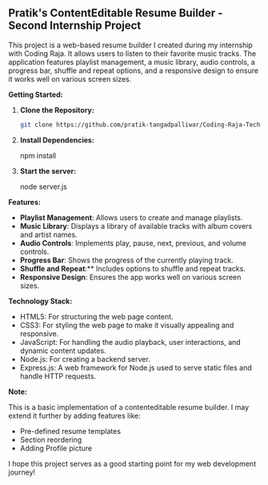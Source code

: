 ## Pratik's ContentEditable Resume Builder - Second Internship Project

This project is a web-based resume builder I created during my internship with Coding Raja. It allows users to listen to their favorite music tracks. The application features playlist management, a music library, audio controls, a progress bar, shuffle and repeat options, and a responsive design to ensure it works well on various screen sizes.

**Getting Started:**

1. **Clone the Repository:**

   ```bash
   git clone https://github.com/pratik-tangadpalliwar/Coding-Raja-Technologies-Internship-task2.git
   ```

2. **Install Dependencies:**
 
   npm install

3. **Start the server:**

    node server.js



**Features:**

* **Playlist Management**: Allows users to create and manage playlists.
* **Music Library**: Displays a library of available tracks with album covers and artist names.
* **Audio Controls**: Implements play, pause, next, previous, and volume controls.
* **Progress Bar**: Shows the progress of the currently playing track.
* **Shuffle and Repeat**:** Includes options to shuffle and repeat tracks.
* **Responsive Design**: Ensures the app works well on various screen sizes. 

**Technology Stack:**

* HTML5: For structuring the web page content.
* CSS3: For styling the web page to make it visually appealing and responsive.
* JavaScript: For handling the audio playback, user interactions, and dynamic content updates.
* Node.js: For creating a backend server.
* Express.js: A web framework for Node.js used to serve static files and handle HTTP requests.

**Note:**

This is a basic implementation of a contenteditable resume builder. I may extend it further by adding features like:

* Pre-defined resume templates
* Section reordering
* Adding Profile picture 

I hope this project serves as a good starting point for my web development journey!
